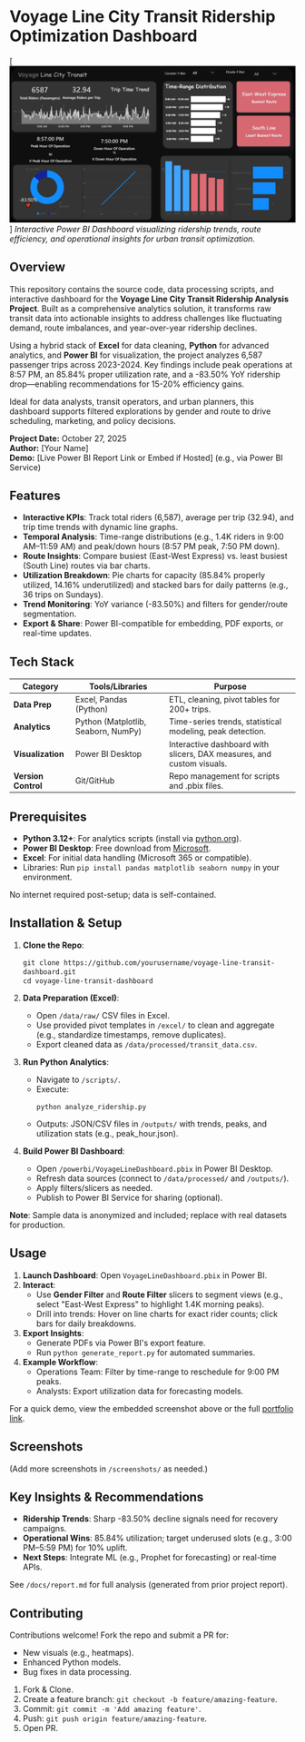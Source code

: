 # Voyage Line City Transit Ridership Optimization Dashboard

[![Power BI Dashboard Screenshot](Dashboard.jpg)]
*Interactive Power BI Dashboard visualizing ridership trends, route efficiency, and operational insights for urban transit optimization.*

## Overview

This repository contains the source code, data processing scripts, and interactive dashboard for the **Voyage Line City Transit Ridership Analysis Project**. Built as a comprehensive analytics solution, it transforms raw transit data into actionable insights to address challenges like fluctuating demand, route imbalances, and year-over-year ridership declines.

Using a hybrid stack of **Excel** for data cleaning, **Python** for advanced analytics, and **Power BI** for visualization, the project analyzes 6,587 passenger trips across 2023-2024. Key findings include peak operations at 8:57 PM, an 85.84% proper utilization rate, and a -83.50% YoY ridership drop—enabling recommendations for 15-20% efficiency gains.

Ideal for data analysts, transit operators, and urban planners, this dashboard supports filtered explorations by gender and route to drive scheduling, marketing, and policy decisions.

**Project Date:** October 27, 2025  
**Author:** [Your Name]  
**Demo:** [Live Power BI Report Link or Embed if Hosted] (e.g., via Power BI Service)

## Features

- **Interactive KPIs**: Track total riders (6,587), average per trip (32.94), and trip time trends with dynamic line graphs.
- **Temporal Analysis**: Time-range distributions (e.g., 1.4K riders in 9:00 AM–11:59 AM) and peak/down hours (8:57 PM peak, 7:50 PM down).
- **Route Insights**: Compare busiest (East-West Express) vs. least busiest (South Line) routes via bar charts.
- **Utilization Breakdown**: Pie charts for capacity (85.84% properly utilized, 14.16% underutilized) and stacked bars for daily patterns (e.g., 36 trips on Sundays).
- **Trend Monitoring**: YoY variance (-83.50%) and filters for gender/route segmentation.
- **Export & Share**: Power BI-compatible for embedding, PDF exports, or real-time updates.

## Tech Stack

| Category | Tools/Libraries | Purpose |
|----------|-----------------|---------|
| **Data Prep** | Excel, Pandas (Python) | ETL, cleaning, pivot tables for 200+ trips. |
| **Analytics** | Python (Matplotlib, Seaborn, NumPy) | Time-series trends, statistical modeling, peak detection. |
| **Visualization** | Power BI Desktop | Interactive dashboard with slicers, DAX measures, and custom visuals. |
| **Version Control** | Git/GitHub | Repo management for scripts and .pbix files. |

## Prerequisites

- **Python 3.12+**: For analytics scripts (install via [python.org](https://www.python.org)).
- **Power BI Desktop**: Free download from [Microsoft](https://powerbi.microsoft.com/desktop/).
- **Excel**: For initial data handling (Microsoft 365 or compatible).
- Libraries: Run `pip install pandas matplotlib seaborn numpy` in your environment.

No internet required post-setup; data is self-contained.

## Installation & Setup

1. **Clone the Repo**:
   ```
   git clone https://github.com/yourusername/voyage-line-transit-dashboard.git
   cd voyage-line-transit-dashboard
   ```

2. **Data Preparation (Excel)**:
   - Open `/data/raw/` CSV files in Excel.
   - Use provided pivot templates in `/excel/` to clean and aggregate (e.g., standardize timestamps, remove duplicates).
   - Export cleaned data as `/data/processed/transit_data.csv`.

3. **Run Python Analytics**:
   - Navigate to `/scripts/`.
   - Execute:
     ```
     python analyze_ridership.py
     ```
   - Outputs: JSON/CSV files in `/outputs/` with trends, peaks, and utilization stats (e.g., peak_hour.json).

4. **Build Power BI Dashboard**:
   - Open `/powerbi/VoyageLineDashboard.pbix` in Power BI Desktop.
   - Refresh data sources (connect to `/data/processed/` and `/outputs/`).
   - Apply filters/slicers as needed.
   - Publish to Power BI Service for sharing (optional).

**Note**: Sample data is anonymized and included; replace with real datasets for production.

## Usage

1. **Launch Dashboard**: Open `VoyageLineDashboard.pbix` in Power BI.
2. **Interact**:
   - Use **Gender Filter** and **Route Filter** slicers to segment views (e.g., select "East-West Express" to highlight 1.4K morning peaks).
   - Drill into trends: Hover on line charts for exact rider counts; click bars for daily breakdowns.
3. **Export Insights**:
   - Generate PDFs via Power BI's export feature.
   - Run `python generate_report.py` for automated summaries.
4. **Example Workflow**:
   - Operations Team: Filter by time-range to reschedule for 9:00 PM peaks.
   - Analysts: Export utilization data for forecasting models.

For a quick demo, view the embedded screenshot above or the full [portfolio link](bit.ly/VoyageDashboard).

## Screenshots


(Add more screenshots in `/screenshots/` as needed.)

## Key Insights & Recommendations

- **Ridership Trends**: Sharp -83.50% decline signals need for recovery campaigns.
- **Operational Wins**: 85.84% utilization; target underused slots (e.g., 3:00 PM–5:59 PM) for 10% uplift.
- **Next Steps**: Integrate ML (e.g., Prophet for forecasting) or real-time APIs.

See `/docs/report.md` for full analysis (generated from prior project report).

## Contributing

Contributions welcome! Fork the repo and submit a PR for:
- New visuals (e.g., heatmaps).
- Enhanced Python models.
- Bug fixes in data processing.

1. Fork & Clone.
2. Create a feature branch: `git checkout -b feature/amazing-feature`.
3. Commit: `git commit -m 'Add amazing feature'`.
4. Push: `git push origin feature/amazing-feature`.
5. Open PR.


